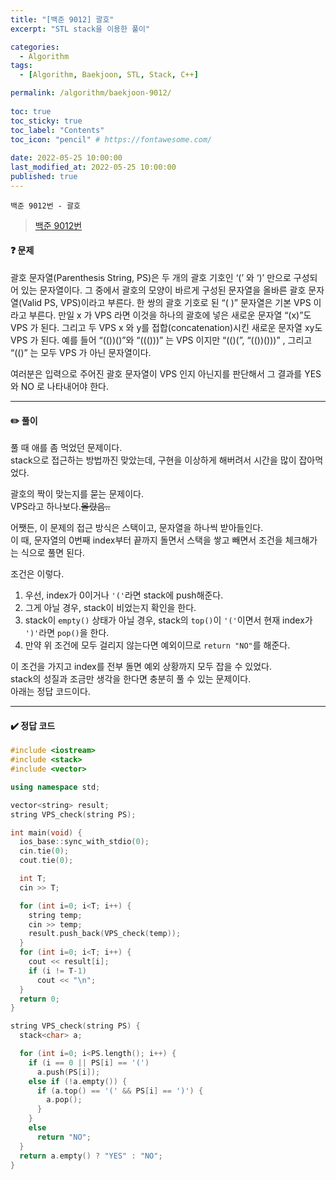 ```yaml
---
title: "[백준 9012] 괄호"
excerpt: "STL stack을 이용한 풀이"

categories:
  - Algorithm
tags:
  - [Algorithm, Baekjoon, STL, Stack, C++]

permalink: /algorithm/baekjoon-9012/
 
toc: true
toc_sticky: true
toc_label: "Contents"
toc_icon: "pencil" # https://fontawesome.com/
 
date: 2022-05-25 10:00:00
last_modified_at: 2022-05-25 10:00:00
published: true
---
```


`백준 9012번 - 괄호`  

> [백준 9012번](https://www.acmicpc.net/problem/9012)  

#### ❓ 문제

괄호 문자열(Parenthesis String, PS)은 두 개의 괄호 기호인 ‘(’ 와 ‘)’ 만으로 구성되어 있는 문자열이다. 그 중에서 괄호의 모양이 바르게 구성된 문자열을 올바른 괄호 문자열(Valid PS, VPS)이라고 부른다. 한 쌍의 괄호 기호로 된 “( )” 문자열은 기본 VPS 이라고 부른다. 만일 x 가 VPS 라면 이것을 하나의 괄호에 넣은 새로운 문자열 “(x)”도 VPS 가 된다. 그리고 두 VPS x 와 y를 접합(concatenation)시킨 새로운 문자열 xy도 VPS 가 된다. 예를 들어 “(())()”와 “((()))” 는 VPS 이지만 “(()(”, “(())()))” , 그리고 “(()” 는 모두 VPS 가 아닌 문자열이다.   
  
여러분은 입력으로 주어진 괄호 문자열이 VPS 인지 아닌지를 판단해서 그 결과를 YES 와 NO 로 나타내어야 한다.   

---  

#### ✏️ 풀이

풀 때 애를 좀 먹었던 문제이다.  
stack으로 접근하는 방법까진 맞았는데, 구현을 이상하게 해버려서 시간을 많이 잡아먹었다.    

괄호의 짝이 맞는지를 묻는 문제이다.  
VPS라고 하나보다.~~몰랐음..~~  

어쨋든, 이 문제의 접근 방식은 스택이고, 문자열을 하나씩 받아들인다.  
이 때, 문자열의 0번째 index부터 끝까지 돌면서 스택을 쌓고 빼면서 조건을 체크해가는 식으로 풀면 된다.  

조건은 이렇다.  

1. 우선, index가 0이거나 `'('`라면 stack에 push해준다.  
1. 그게 아닐 경우, stack이 비었는지 확인을 한다.  
1. stack이 `empty()` 상태가 아닐 경우, stack의 `top()`이 `'('`이면서 현재 index가 `')'`라면 `pop()`을 한다.  
1. 만약 위 조건에 모두 걸리지 않는다면 예외이므로 `return "NO"`를 해준다.  

이 조건을 가지고 index를 전부 돌면 예외 상황까지 모두 잡을 수 있었다.  
stack의 성질과 조금만 생각을 한다면 충분히 풀 수 있는 문제이다.  
아래는 정답 코드이다.  

---

#### ✔️ 정답 코드

```cpp
#include <iostream>
#include <stack>
#include <vector>

using namespace std;

vector<string> result;
string VPS_check(string PS);

int main(void) {
  ios_base::sync_with_stdio(0);
  cin.tie(0);
  cout.tie(0);

  int T;
  cin >> T;

  for (int i=0; i<T; i++) {
    string temp;
    cin >> temp;
    result.push_back(VPS_check(temp));
  }
  for (int i=0; i<T; i++) {
    cout << result[i];
    if (i != T-1)
      cout << "\n";
  }
  return 0;
}

string VPS_check(string PS) {
  stack<char> a;

  for (int i=0; i<PS.length(); i++) {
    if (i == 0 || PS[i] == '(')
      a.push(PS[i]);
    else if (!a.empty()) {
      if (a.top() == '(' && PS[i] == ')') {
        a.pop();      
      }
    }
    else
      return "NO";
  }
  return a.empty() ? "YES" : "NO";
}
```